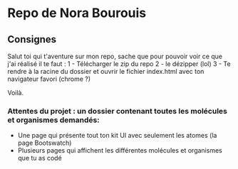 # Repo de Nora Bourouis 

## Consignes

Salut toi qui t'aventure sur mon repo, sache que pour pouvoir voir ce que j'ai réalisé il te faut :
1 - Télécharger le zip du repo
2 - le dézipper (lol)
3 - Te rendre à la racine du dossier et ouvrir le fichier index.html avec ton navigateur favori (chrome ?)

Voilà.

### Attentes du projet : un dossier contenant toutes les molécules et organismes demandés:

- Une page qui présente tout ton kit UI avec seulement les atomes (la page Bootswatch)
- Plusieurs pages qui affichent les différentes molécules et organismes que tu as codé



